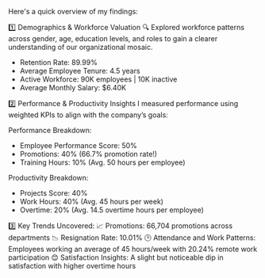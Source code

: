Here's a quick overview of my findings: 

1️⃣ Demographics & Workforce Valuation 
🔍 Explored workforce patterns across gender, age, education levels, and roles to gain a clearer understanding of our organizational mosaic. 
- Retention Rate: 89.99% 
- Average Employee Tenure: 4.5 years 
- Active Workforce: 90K employees | 10K inactive 
- Average Monthly Salary: $6.40K 

2️⃣ Performance & Productivity Insights 
I measured performance using weighted KPIs to align with the company’s goals: 

Performance Breakdown: 
- Employee Performance Score: 50% 
- Promotions: 40% (66.7% promotion rate!) 
- Training Hours: 10% (Avg. 50 hours per employee) 

Productivity Breakdown: 
- Projects Score: 40% 
- Work Hours: 40% (Avg. 45 hours per week) 
- Overtime: 20% (Avg. 14.5 overtime hours per employee) 

 3️⃣ Key Trends Uncovered:
📈 Promotions: 66,704 promotions across departments 
📉 Resignation Rate: 10.01% 
🕒 Attendance and Work Patterns: Employees working an average of 45 hours/week with 20.24% remote work participation 
😊 Satisfaction Insights: A slight but noticeable dip in satisfaction with higher overtime hours 

